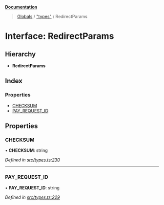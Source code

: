 **[Documentation](../README.md)**

> [Globals](../README.md) / ["types"](../modules/_types_.md) / RedirectParams

# Interface: RedirectParams

## Hierarchy

- **RedirectParams**

## Index

### Properties

- [CHECKSUM](_types_.redirectparams.md#checksum)
- [PAY_REQUEST_ID](_types_.redirectparams.md#pay_request_id)

## Properties

### CHECKSUM

• **CHECKSUM**: string

_Defined in [src/types.ts:230](https://github.com/distributhor/paygate-sdk/blob/79e7c40/src/types.ts#L230)_

---

### PAY_REQUEST_ID

• **PAY_REQUEST_ID**: string

_Defined in [src/types.ts:229](https://github.com/distributhor/paygate-sdk/blob/79e7c40/src/types.ts#L229)_
